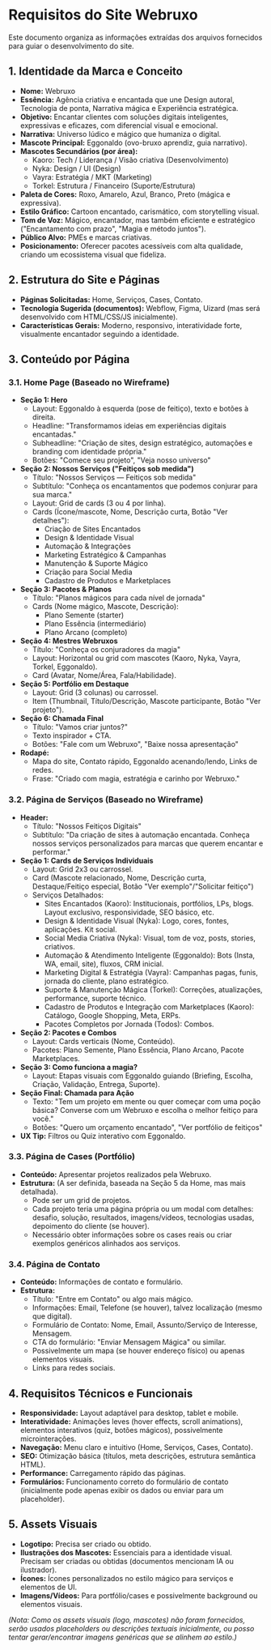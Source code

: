 # Requisitos do Site Webruxo

Este documento organiza as informações extraídas dos arquivos fornecidos para guiar o desenvolvimento do site.

## 1. Identidade da Marca e Conceito

- **Nome:** Webruxo
- **Essência:** Agência criativa e encantada que une Design autoral, Tecnologia de ponta, Narrativa mágica e Experiência estratégica.
- **Objetivo:** Encantar clientes com soluções digitais inteligentes, expressivas e eficazes, com diferencial visual e emocional.
- **Narrativa:** Universo lúdico e mágico que humaniza o digital.
- **Mascote Principal:** Eggonaldo (ovo-bruxo aprendiz, guia narrativo).
- **Mascotes Secundários (por área):**
    - Kaoro: Tech / Liderança / Visão criativa (Desenvolvimento)
    - Nyka: Design / UI (Design)
    - Vayra: Estratégia / MKT (Marketing)
    - Torkel: Estrutura / Financeiro (Suporte/Estrutura)
- **Paleta de Cores:** Roxo, Amarelo, Azul, Branco, Preto (mágica e expressiva).
- **Estilo Gráfico:** Cartoon encantado, carismático, com storytelling visual.
- **Tom de Voz:** Mágico, encantador, mas também eficiente e estratégico ("Encantamento com prazo", "Magia e método juntos").
- **Público Alvo:** PMEs e marcas criativas.
- **Posicionamento:** Oferecer pacotes acessíveis com alta qualidade, criando um ecossistema visual que fideliza.

## 2. Estrutura do Site e Páginas

- **Páginas Solicitadas:** Home, Serviços, Cases, Contato.
- **Tecnologia Sugerida (documentos):** Webflow, Figma, Uizard (mas será desenvolvido com HTML/CSS/JS inicialmente).
- **Características Gerais:** Moderno, responsivo, interatividade forte, visualmente encantador seguindo a identidade.

## 3. Conteúdo por Página

### 3.1. Home Page (Baseado no Wireframe)

- **Seção 1: Hero**
    - Layout: Eggonaldo à esquerda (pose de feitiço), texto e botões à direita.
    - Headline: "Transformamos ideias em experiências digitais encantadas."
    - Subheadline: "Criação de sites, design estratégico, automações e branding com identidade própria."
    - Botões: "Comece seu projeto", "Veja nosso universo"
- **Seção 2: Nossos Serviços ("Feitiços sob medida")**
    - Título: "Nossos Serviços — Feitiços sob medida"
    - Subtítulo: "Conheça os encantamentos que podemos conjurar para sua marca."
    - Layout: Grid de cards (3 ou 4 por linha).
    - Cards (Ícone/mascote, Nome, Descrição curta, Botão "Ver detalhes"):
        - Criação de Sites Encantados
        - Design & Identidade Visual
        - Automação & Integrações
        - Marketing Estratégico & Campanhas
        - Manutenção & Suporte Mágico
        - Criação para Social Media
        - Cadastro de Produtos e Marketplaces
- **Seção 3: Pacotes & Planos**
    - Título: "Planos mágicos para cada nível de jornada"
    - Cards (Nome mágico, Mascote, Descrição):
        - Plano Semente (starter)
        - Plano Essência (intermediário)
        - Plano Arcano (completo)
- **Seção 4: Mestres Webruxos**
    - Título: "Conheça os conjuradores da magia"
    - Layout: Horizontal ou grid com mascotes (Kaoro, Nyka, Vayra, Torkel, Eggonaldo).
    - Card (Avatar, Nome/Área, Fala/Habilidade).
- **Seção 5: Portfólio em Destaque**
    - Layout: Grid (3 colunas) ou carrossel.
    - Item (Thumbnail, Título/Descrição, Mascote participante, Botão "Ver projeto").
- **Seção 6: Chamada Final**
    - Título: "Vamos criar juntos?"
    - Texto inspirador + CTA.
    - Botões: "Fale com um Webruxo", "Baixe nossa apresentação"
- **Rodapé:**
    - Mapa do site, Contato rápido, Eggonaldo acenando/lendo, Links de redes.
    - Frase: "Criado com magia, estratégia e carinho por Webruxo."

### 3.2. Página de Serviços (Baseado no Wireframe)

- **Header:**
    - Título: "Nossos Feitiços Digitais"
    - Subtítulo: "Da criação de sites à automação encantada. Conheça nossos serviços personalizados para marcas que querem encantar e performar."
- **Seção 1: Cards de Serviços Individuais**
    - Layout: Grid 2x3 ou carrossel.
    - Card (Mascote relacionado, Nome, Descrição curta, Destaque/Feitiço especial, Botão "Ver exemplo"/"Solicitar feitiço")
    - Serviços Detalhados:
        - Sites Encantados (Kaoro): Institucionais, portfólios, LPs, blogs. Layout exclusivo, responsividade, SEO básico, etc.
        - Design & Identidade Visual (Nyka): Logo, cores, fontes, aplicações. Kit social.
        - Social Media Criativa (Nyka): Visual, tom de voz, posts, stories, criativos.
        - Automação & Atendimento Inteligente (Eggonaldo): Bots (Insta, WA, email, site), fluxos, CRM inicial.
        - Marketing Digital & Estratégia (Vayra): Campanhas pagas, funis, jornada do cliente, plano estratégico.
        - Suporte & Manutenção Mágica (Torkel): Correções, atualizações, performance, suporte técnico.
        - Cadastro de Produtos e Integração com Marketplaces (Kaoro): Catálogo, Google Shopping, Meta, ERPs.
        - Pacotes Completos por Jornada (Todos): Combos.
- **Seção 2: Pacotes e Combos**
    - Layout: Cards verticais (Nome, Conteúdo).
    - Pacotes: Plano Semente, Plano Essência, Plano Arcano, Pacote Marketplaces.
- **Seção 3: Como funciona a magia?**
    - Layout: Etapas visuais com Eggonaldo guiando (Briefing, Escolha, Criação, Validação, Entrega, Suporte).
- **Seção Final: Chamada para Ação**
    - Texto: "Tem um projeto em mente ou quer começar com uma poção básica? Converse com um Webruxo e escolha o melhor feitiço para você."
    - Botões: "Quero um orçamento encantado", "Ver portfólio de feitiços"
- **UX Tip:** Filtros ou Quiz interativo com Eggonaldo.

### 3.3. Página de Cases (Portfólio)

- **Conteúdo:** Apresentar projetos realizados pela Webruxo.
- **Estrutura:** (A ser definida, baseada na Seção 5 da Home, mas mais detalhada).
    - Pode ser um grid de projetos.
    - Cada projeto teria uma página própria ou um modal com detalhes: desafio, solução, resultados, imagens/vídeos, tecnologias usadas, depoimento do cliente (se houver).
    - Necessário obter informações sobre os cases reais ou criar exemplos genéricos alinhados aos serviços.

### 3.4. Página de Contato

- **Conteúdo:** Informações de contato e formulário.
- **Estrutura:**
    - Título: "Entre em Contato" ou algo mais mágico.
    - Informações: Email, Telefone (se houver), talvez localização (mesmo que digital).
    - Formulário de Contato: Nome, Email, Assunto/Serviço de Interesse, Mensagem.
    - CTA do formulário: "Enviar Mensagem Mágica" ou similar.
    - Possivelmente um mapa (se houver endereço físico) ou apenas elementos visuais.
    - Links para redes sociais.

## 4. Requisitos Técnicos e Funcionais

- **Responsividade:** Layout adaptável para desktop, tablet e mobile.
- **Interatividade:** Animações leves (hover effects, scroll animations), elementos interativos (quiz, botões mágicos), possivelmente microinterações.
- **Navegação:** Menu claro e intuitivo (Home, Serviços, Cases, Contato).
- **SEO:** Otimização básica (títulos, meta descrições, estrutura semântica HTML).
- **Performance:** Carregamento rápido das páginas.
- **Formulários:** Funcionamento correto do formulário de contato (inicialmente pode apenas exibir os dados ou enviar para um placeholder).

## 5. Assets Visuais

- **Logotipo:** Precisa ser criado ou obtido.
- **Ilustrações dos Mascotes:** Essenciais para a identidade visual. Precisam ser criadas ou obtidas (documentos mencionam IA ou ilustrador).
- **Ícones:** Ícones personalizados no estilo mágico para serviços e elementos de UI.
- **Imagens/Vídeos:** Para portfólio/cases e possivelmente background ou elementos visuais.

*(Nota: Como os assets visuais (logo, mascotes) não foram fornecidos, serão usados placeholders ou descrições textuais inicialmente, ou posso tentar gerar/encontrar imagens genéricas que se alinhem ao estilo.)*


